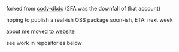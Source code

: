 forked from [cody-dkdc](https://github.com/cody-dkdc) (2FA was the downfall of that account)

hoping to publish a real-ish OSS package soon-ish, ETA: next week 

[about me moved to website](https://dkdc.ai/about)

see work in repositories below

